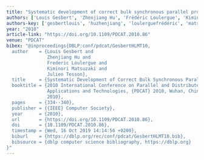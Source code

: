 ```yaml
---
title: "Systematic development of correct bulk synchronous parallel programs"
authors: ['Louis Gesbert', 'Zhenjiang Hu', 'Frédéric Loulergue', 'Kiminori Matsuzaki', 'Julien Tesson']
authors-key: ['gesbertlouis', 'huzhenjiang', 'loulerguefrédéric', 'matsuzakikiminori', 'tessonjulien']
year: "2010"
article-link: "https://doi.org/10.1109/PDCAT.2010.86"
venue: "PDCAT"
bibex: "@inproceedings{DBLP:conf/pdcat/GesbertHLMT10,
  author    = {Louis Gesbert and
               Zhenjiang Hu and
               Frederic Loulergue and
               Kiminori Matsuzaki and
               Julien Tesson},
  title     = {Systematic Development of Correct Bulk Synchronous Parallel Programs},
  booktitle = {2010 International Conference on Parallel and Distributed Computing,
               Applications and Technologies, {PDCAT} 2010, Wuhan, China, 8-11 December,
               2010},
  pages     = {334--340},
  publisher = {{IEEE} Computer Society},
  year      = {2010},
  url       = {https://doi.org/10.1109/PDCAT.2010.86},
  doi       = {10.1109/PDCAT.2010.86},
  timestamp = {Wed, 16 Oct 2019 14:14:56 +0200},
  biburl    = {https://dblp.org/rec/conf/pdcat/GesbertHLMT10.bib},
  bibsource = {dblp computer science bibliography, https://dblp.org}
}"
---
```

